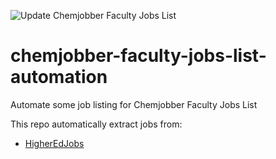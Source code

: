 ![Update Chemjobber Faculty Jobs List](https://github.com/khoivan88/chemjobber-faculty-jobs-list-automation/workflows/Update%20Chemjobber%20Faculty%20Jobs%20List/badge.svg)

# chemjobber-faculty-jobs-list-automation
Automate some job listing for Chemjobber Faculty Jobs List

This repo automatically extract jobs from:
- [HigherEdJobs](https://www.higheredjobs.com/faculty/search.cfm?JobCat=101&StartRow=-1&SortBy=1&NumJobs=25&filterby=&filterptype=1&filtercountry=38&filtercountry=226&CatType=)

